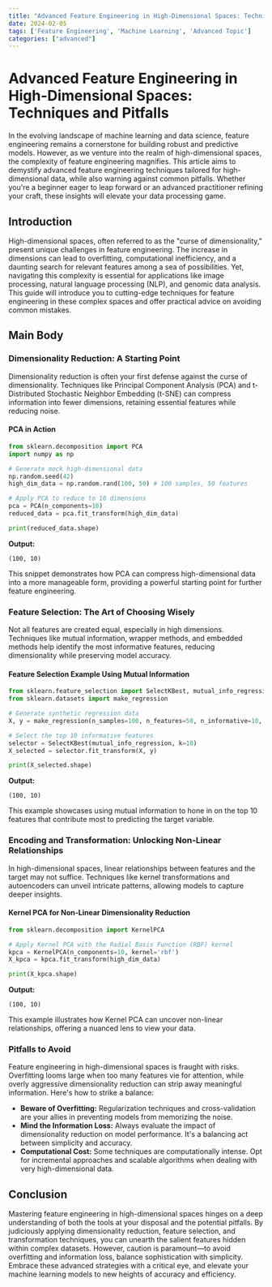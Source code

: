 ```yaml
---
title: "Advanced Feature Engineering in High-Dimensional Spaces: Techniques and Pitfalls"
date: 2024-02-05
tags: ['Feature Engineering', 'Machine Learning', 'Advanced Topic']
categories: ["advanced"]
---
```



# Advanced Feature Engineering in High-Dimensional Spaces: Techniques and Pitfalls

In the evolving landscape of machine learning and data science, feature engineering remains a cornerstone for building robust and predictive models. However, as we venture into the realm of high-dimensional spaces, the complexity of feature engineering magnifies. This article aims to demystify advanced feature engineering techniques tailored for high-dimensional data, while also warning against common pitfalls. Whether you're a beginner eager to leap forward or an advanced practitioner refining your craft, these insights will elevate your data processing game.

## Introduction

High-dimensional spaces, often referred to as the "curse of dimensionality," present unique challenges in feature engineering. The increase in dimensions can lead to overfitting, computational inefficiency, and a daunting search for relevant features among a sea of possibilities. Yet, navigating this complexity is essential for applications like image processing, natural language processing (NLP), and genomic data analysis. This guide will introduce you to cutting-edge techniques for feature engineering in these complex spaces and offer practical advice on avoiding common mistakes.


## Main Body

### Dimensionality Reduction: A Starting Point

Dimensionality reduction is often your first defense against the curse of dimensionality. Techniques like Principal Component Analysis (PCA) and t-Distributed Stochastic Neighbor Embedding (t-SNE) can compress information into fewer dimensions, retaining essential features while reducing noise.

#### PCA in Action

```python
from sklearn.decomposition import PCA
import numpy as np

# Generate mock high-dimensional data
np.random.seed(42)
high_dim_data = np.random.rand(100, 50) # 100 samples, 50 features

# Apply PCA to reduce to 10 dimensions
pca = PCA(n_components=10)
reduced_data = pca.fit_transform(high_dim_data)

print(reduced_data.shape)
```

**Output:**
```plaintext
(100, 10)
```

This snippet demonstrates how PCA can compress high-dimensional data into a more manageable form, providing a powerful starting point for further feature engineering.


### Feature Selection: The Art of Choosing Wisely

Not all features are created equal, especially in high dimensions. Techniques like mutual information, wrapper methods, and embedded methods help identify the most informative features, reducing dimensionality while preserving model accuracy.

#### Feature Selection Example Using Mutual Information

```python
from sklearn.feature_selection import SelectKBest, mutual_info_regression
from sklearn.datasets import make_regression

# Generate synthetic regression data
X, y = make_regression(n_samples=100, n_features=50, n_informative=10, random_state=42)

# Select the top 10 informative features
selector = SelectKBest(mutual_info_regression, k=10)
X_selected = selector.fit_transform(X, y)

print(X_selected.shape)
```

**Output:**
```plaintext
(100, 10)
```

This example showcases using mutual information to hone in on the top 10 features that contribute most to predicting the target variable.

### Encoding and Transformation: Unlocking Non-Linear Relationships

In high-dimensional spaces, linear relationships between features and the target may not suffice. Techniques like kernel transformations and autoencoders can unveil intricate patterns, allowing models to capture deeper insights.

#### Kernel PCA for Non-Linear Dimensionality Reduction

```python
from sklearn.decomposition import KernelPCA

# Apply Kernel PCA with the Radial Basis Function (RBF) kernel
kpca = KernelPCA(n_components=10, kernel='rbf')
X_kpca = kpca.fit_transform(high_dim_data)

print(X_kpca.shape)
```

**Output:**
```plaintext
(100, 10)
```

This example illustrates how Kernel PCA can uncover non-linear relationships, offering a nuanced lens to view your data.

### Pitfalls to Avoid

Feature engineering in high-dimensional spaces is fraught with risks. Overfitting looms large when too many features vie for attention, while overly aggressive dimensionality reduction can strip away meaningful information. Here's how to strike a balance:

- **Beware of Overfitting:** Regularization techniques and cross-validation are your allies in preventing models from memorizing the noise.
- **Mind the Information Loss:** Always evaluate the impact of dimensionality reduction on model performance. It's a balancing act between simplicity and accuracy.
- **Computational Cost:** Some techniques are computationally intense. Opt for incremental approaches and scalable algorithms when dealing with very high-dimensional data.

## Conclusion

Mastering feature engineering in high-dimensional spaces hinges on a deep understanding of both the tools at your disposal and the potential pitfalls. By judiciously applying dimensionality reduction, feature selection, and transformation techniques, you can unearth the salient features hidden within complex datasets. However, caution is paramount—to avoid overfitting and information loss, balance sophistication with simplicity. Embrace these advanced strategies with a critical eye, and elevate your machine learning models to new heights of accuracy and efficiency.